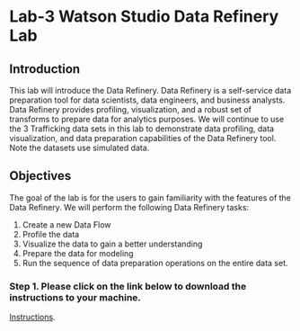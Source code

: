# Lab-3 Watson Studio Data Refinery Lab

## Introduction

This lab will introduce the Data Refinery. Data Refinery is a self-service data preparation tool for data scientists, data engineers, and business analysts. Data Refinery provides profiling, visualization, and a robust set of transforms to prepare data for analytics purposes. We will continue to use the 3 Trafficking data sets in this lab to demonstrate data profiling, data visualization, and data preparation capabilities of the Data Refinery tool. Note the datasets use simulated data.

## Objectives

The goal of the lab is for the users to gain familiarity with the features of the Data Refinery. We will perform the following Data Refinery tasks: <br>

1. Create a new Data Flow <br>
1. Profile the data <br>
1. Visualize the data to gain a better understanding <br>
1. Prepare the data for modeling <br>
1. Run the sequence of data preparation operations on the entire data set.

### Step 1. Please click on the link below to download the instructions to your machine.

[Instructions](https://github.com/bleonardb3/DS_POT_01-14-2021/raw/main/Lab-3/Data%20Refinery%20Lab_v13.3.pdf).
